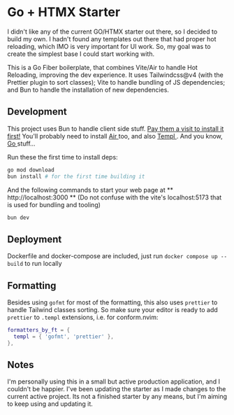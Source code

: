 # Go + HTMX Starter

I didn't like any of the current GO/HTMX starter out there, so I decided to build my own.
I hadn't found any templates out there that had proper hot reloading, which IMO is very important for UI work.
So, my goal was to create the simplest base I could start working with. 

This is a Go Fiber boilerplate, that combines Vite/Air to handle Hot Reloading, improving the dev experience. 
It uses Tailwindcss@v4 (with the Prettier plugin to sort classes); Vite to handle bundling of JS dependencies; and Bun to handle the installation of new dependencies.

## Development

This project uses Bun to handle client side stuff. [Pay them a visit to install it first!](https://bun.sh/)
You'll probably need to install [ Air ](https://github.com/air-verse/air) too, and also [ Templ ](https://templ.guide/quick-start/installation). And you know, [ Go ](https://go.dev/doc/install) stuff...

Run these the first time to install deps:
```sh
go mod download
bun install # for the first time building it
```


And the following commands to start your web page at ** http://localhost:3000 ** (Do not confuse with the vite's localhost:5173 that is used for bundling and tooling)
```sh
bun dev
```

## Deployment

Dockerfile and docker-compose are included, just run `docker compose up --build` to run locally

## Formatting

Besides using `gofmt` for most of the formatting, this also uses `prettier` to handle Tailwind classes sorting. So make sure your editor is ready to add `prettier` to `.templ` extensions, i.e. for conform.nvim: 

```lua
formatters_by_ft = {
  templ = { 'gofmt', 'prettier' },
},
```

## Notes

I'm personally using this in a small but active production application, and I couldn't be happier.
I've been updating the starter as I made changes to the current active project. Its not a finished
starter by any means, but I'm aiming to keep using and updating it.
